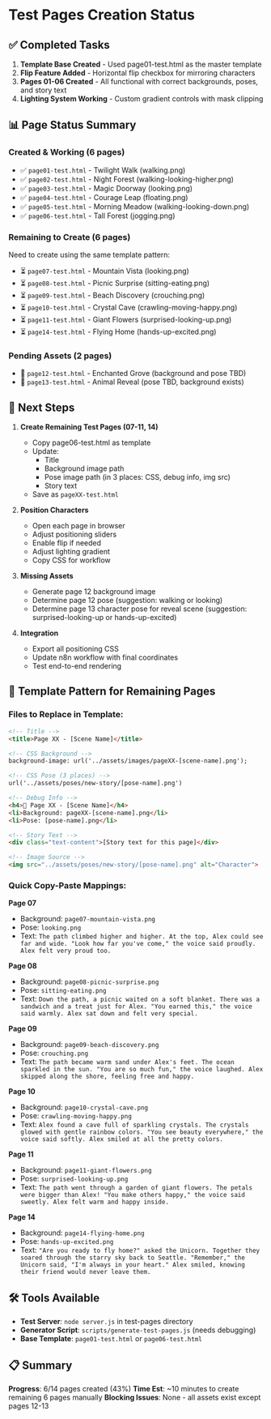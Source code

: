 # Test Pages Creation Status

## ✅ Completed Tasks

1. **Template Base Created** - Used page01-test.html as the master template
2. **Flip Feature Added** - Horizontal flip checkbox for mirroring characters
3. **Pages 01-06 Created** - All functional with correct backgrounds, poses, and story text
4. **Lighting System Working** - Custom gradient controls with mask clipping

## 📊 Page Status Summary

### Created & Working (6 pages)
- ✅ `page01-test.html` - Twilight Walk (walking.png)
- ✅ `page02-test.html` - Night Forest (walking-looking-higher.png)
- ✅ `page03-test.html` - Magic Doorway (looking.png)
- ✅ `page04-test.html` - Courage Leap (floating.png)
- ✅ `page05-test.html` - Morning Meadow (walking-looking-down.png)
- ✅ `page06-test.html` - Tall Forest (jogging.png)

### Remaining to Create (6 pages)
Need to create using the same template pattern:
- ⏳ `page07-test.html` - Mountain Vista (looking.png)
- ⏳ `page08-test.html` - Picnic Surprise (sitting-eating.png)
- ⏳ `page09-test.html` - Beach Discovery (crouching.png)
- ⏳ `page10-test.html` - Crystal Cave (crawling-moving-happy.png)
- ⏳ `page11-test.html` - Giant Flowers (surprised-looking-up.png)
- ⏳ `page14-test.html` - Flying Home (hands-up-excited.png)

### Pending Assets (2 pages)
- 🔴 `page12-test.html` - Enchanted Grove (background and pose TBD)
- 🔴 `page13-test.html` - Animal Reveal (pose TBD, background exists)

## 🎯 Next Steps

1. **Create Remaining Test Pages (07-11, 14)**
   - Copy page06-test.html as template
   - Update:
     - Title
     - Background image path
     - Pose image path (in 3 places: CSS, debug info, img src)
     - Story text
   - Save as `pageXX-test.html`

2. **Position Characters**
   - Open each page in browser
   - Adjust positioning sliders
   - Enable flip if needed
   - Adjust lighting gradient
   - Copy CSS for workflow

3. **Missing Assets**
   - Generate page 12 background image
   - Determine page 12 pose (suggestion: walking or looking)
   - Determine page 13 character pose for reveal scene (suggestion: surprised-looking-up or hands-up-excited)

4. **Integration**
   - Export all positioning CSS
   - Update n8n workflow with final coordinates
   - Test end-to-end rendering

## 📝 Template Pattern for Remaining Pages

### Files to Replace in Template:
```html
<!-- Title -->
<title>Page XX - [Scene Name]</title>

<!-- CSS Background -->
background-image: url('../assets/images/pageXX-[scene-name].png');

<!-- CSS Pose (3 places) -->
url('../assets/poses/new-story/[pose-name].png')

<!-- Debug Info -->
<h4>🎨 Page XX - [Scene Name]</h4>
<li>Background: pageXX-[scene-name].png</li>
<li>Pose: [pose-name].png</li>

<!-- Story Text -->
<div class="text-content">[Story text for this page]</div>

<!-- Image Source -->
<img src="../assets/poses/new-story/[pose-name].png" alt="Character">
```

### Quick Copy-Paste Mappings:

**Page 07**
- Background: `page07-mountain-vista.png`
- Pose: `looking.png`
- Text: `The path climbed higher and higher. At the top, Alex could see far and wide. "Look how far you've come," the voice said proudly. Alex felt very proud too.`

**Page 08**
- Background: `page08-picnic-surprise.png`
- Pose: `sitting-eating.png`
- Text: `Down the path, a picnic waited on a soft blanket. There was a sandwich and a treat just for Alex. "You earned this," the voice said warmly. Alex sat down and felt very special.`

**Page 09**
- Background: `page09-beach-discovery.png`
- Pose: `crouching.png`
- Text: `The path became warm sand under Alex's feet. The ocean sparkled in the sun. "You are so much fun," the voice laughed. Alex skipped along the shore, feeling free and happy.`

**Page 10**
- Background: `page10-crystal-cave.png`
- Pose: `crawling-moving-happy.png`
- Text: `Alex found a cave full of sparkling crystals. The crystals glowed with gentle rainbow colors. "You see beauty everywhere," the voice said softly. Alex smiled at all the pretty colors.`

**Page 11**
- Background: `page11-giant-flowers.png`
- Pose: `surprised-looking-up.png`
- Text: `The path went through a garden of giant flowers. The petals were bigger than Alex! "You make others happy," the voice said sweetly. Alex felt warm and happy inside.`

**Page 14**
- Background: `page14-flying-home.png`
- Pose: `hands-up-excited.png`
- Text: `"Are you ready to fly home?" asked the Unicorn. Together they soared through the starry sky back to Seattle. "Remember," the Unicorn said, "I'm always in your heart." Alex smiled, knowing their friend would never leave them.`

## 🛠️ Tools Available

- **Test Server**: `node server.js` in test-pages directory
- **Generator Script**: `scripts/generate-test-pages.js` (needs debugging)
- **Base Template**: `page01-test.html` or `page06-test.html`

## 📋 Summary

**Progress**: 6/14 pages created (43%)
**Time Est**: ~10 minutes to create remaining 6 pages manually
**Blocking Issues**: None - all assets exist except pages 12-13

